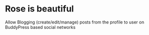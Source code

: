 # Rose is beautiful
Allow Blogging (create/edit/manage) posts from the profile to user on BuddyPress based social networks
